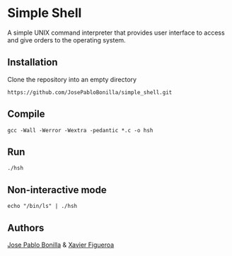 # Simple Shell
A simple UNIX command interpreter that provides user interface to access and give orders to the operating system.

## Installation
Clone the repository into an empty directory
```
https://github.com/JosePabloBonilla/simple_shell.git
```
## Compile
```
gcc -Wall -Werror -Wextra -pedantic *.c -o hsh
```
## Run
```
./hsh
```
## Non-interactive mode
```
echo "/bin/ls" | ./hsh
```
## Authors
[Jose Pablo Bonilla](https://github.com/JosePabloBonilla)
&
[Xavier Figueroa](https://github.com/xefigueroa)
